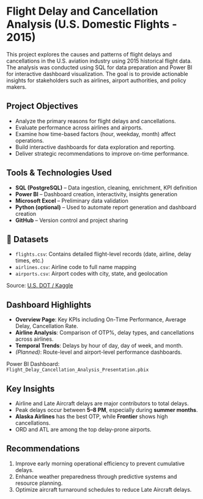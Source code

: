# Flight Delay and Cancellation Analysis (U.S. Domestic Flights - 2015)

This project explores the causes and patterns of flight delays and cancellations in the U.S. aviation industry using 2015 historical flight data. The analysis was conducted using SQL for data preparation and Power BI for interactive dashboard visualization. The goal is to provide actionable insights for stakeholders such as airlines, airport authorities, and policy makers.

## Project Objectives

- Analyze the primary reasons for flight delays and cancellations.
- Evaluate performance across airlines and airports.
- Examine how time-based factors (hour, weekday, month) affect operations.
- Build interactive dashboards for data exploration and reporting.
- Deliver strategic recommendations to improve on-time performance.

## Tools & Technologies Used

- **SQL (PostgreSQL)** – Data ingestion, cleaning, enrichment, KPI definition
- **Power BI** – Dashboard creation, interactivity, insights generation
- **Microsoft Excel** – Preliminary data validation
- **Python (optional)** – Used to automate report generation and dashboard creation
- **GitHub** – Version control and project sharing

## 🧾 Datasets

- `flights.csv`: Contains detailed flight-level records (date, airline, delay times, etc.)
- `airlines.csv`: Airline code to full name mapping
- `airports.csv`: Airport codes with city, state, and geolocation

Source: [U.S. DOT / Kaggle](https://www.kaggle.com/datasets/giovamata/airline-delay-and-cancellation-data-2009-2018)

## Dashboard Highlights

- **Overview Page**: Key KPIs including On-Time Performance, Average Delay, Cancellation Rate.
- **Airline Analysis**: Comparison of OTP%, delay types, and cancellations across airlines.
- **Temporal Trends**: Delays by hour of day, day of week, and month.
- *(Planned)*: Route-level and airport-level performance dashboards.

Power BI Dashboard: `Flight_Delay_Cancellation_Analysis_Presentation.pbix`  

## Key Insights

- Airline and Late Aircraft delays are major contributors to total delays.
- Peak delays occur between **5–8 PM**, especially during **summer months**.
- **Alaska Airlines** has the best OTP, while **Frontier** shows high cancellations.
- ORD and ATL are among the top delay-prone airports.

## Recommendations

1. Improve early morning operational efficiency to prevent cumulative delays.
2. Enhance weather preparedness through predictive systems and resource planning.
3. Optimize aircraft turnaround schedules to reduce Late Aircraft delays.


